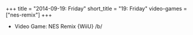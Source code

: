 +++
title = "2014-09-19: Friday"
short_title = "19: Friday"
video-games = ["nes-remix"]
+++


* Video Game: NES Remix {WiiU} /b/
